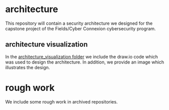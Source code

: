 # architecture

This repository will contain a security architecture we designed for the capstone project of the Fields/Cyber Connexion cybersecurity program.

## architecture visualization

In the [architecture_visualization folder](https://github.com/TeamPrius/architecture/tree/main/architecture_visualization) we include the draw.io code which was used to design the architecture. In addition, we provide an image which illustrates the design.

# rough work

We include some rough work in archived repositories.
